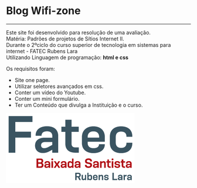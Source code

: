 # Blog Wifi-zone
***
Este site foi desenvolvido para resolução de uma avaliação.  
Matéria: Padrões de projetos de Sítios Internet II.  
Durante o 2ºciclo do curso superior de tecnologia em sistemas para internet - FATEC Rubens Lara    
Utilizando Linguagem de programação: **html e css**

Os requisitos foram:
* Site one page.
* Utilizar seletores avançados em css.
* Conter um vídeo do Youtube.
* Conter um mini formulário.
* Ter um Conteúdo que divulga a Instituição e o curso.



![screenshot](imagens/logo-fatec.png?raw=true "screenshot")
